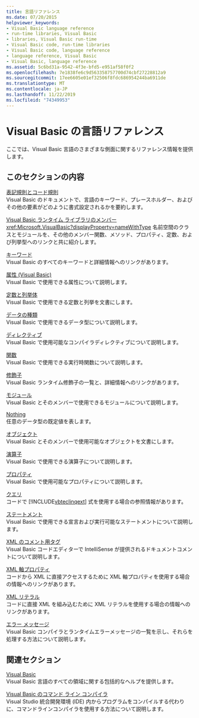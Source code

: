 ```yaml
---
title: 言語リファレンス
ms.date: 07/20/2015
helpviewer_keywords:
- Visual Basic language reference
- run-time libraries, Visual Basic
- libraries, Visual Basic run-time
- Visual Basic code, run-time libraries
- Visual Basic code, language reference
- language reference, Visual Basic
- Visual Basic, language reference
ms.assetid: 5c6bd31a-9542-4f3e-bfd5-e951af58f0f2
ms.openlocfilehash: 7e1838fe6c9d563358757700d74cbf27228812a9
ms.sourcegitcommit: 17ee6605e01ef32506f8fdc686954244ba6911de
ms.translationtype: MT
ms.contentlocale: ja-JP
ms.lasthandoff: 11/22/2019
ms.locfileid: "74349953"
---
```

# <a name="visual-basic-language-reference"></a>Visual Basic の言語リファレンス

ここでは、Visual Basic 言語のさまざまな側面に関するリファレンス情報を提供します。  
  
## <a name="in-this-section"></a>このセクションの内容  

 [表記規則とコード規則](../../visual-basic/language-reference/typographic-and-code-conventions.md)  
 Visual Basic のドキュメントで、言語のキーワード、プレースホルダー、およびその他の要素がどのように書式設定されるかを要約します。  
  
 [Visual Basic ランタイム ライブラリのメンバー](../../visual-basic/language-reference/runtime-library-members.md)  
 <xref:Microsoft.VisualBasic?displayProperty=nameWithType> 名前空間のクラスとモジュールを、その他のメンバー関数、メソッド、プロパティ、定数、および列挙型へのリンクと共に紹介します。  
  
 [キーワード](../../visual-basic/language-reference/keywords/index.md)  
 Visual Basic のすべてのキーワードと詳細情報へのリンクがあります。  
  
 [属性 (Visual Basic)](../../visual-basic/language-reference/attributes.md)  
 Visual Basic で使用できる属性について説明します。  
  
 [定数と列挙体](../../visual-basic/language-reference/constants-and-enumerations.md)  
 Visual Basic で使用できる定数と列挙を文書にします。  
  
 [データの種類](../../visual-basic/language-reference/data-types/index.md)  
 Visual Basic で使用できるデータ型について説明します。  
  
 [ディレクティブ](../../visual-basic/language-reference/directives/index.md)  
 Visual Basic で使用可能なコンパイラディレクティブについて説明します。  
  
 [関数](../../visual-basic/language-reference/functions/index.md)  
 Visual Basic で使用できる実行時関数について説明します。  
  
 [修飾子](../../visual-basic/language-reference/modifiers/index.md)  
 Visual Basic ランタイム修飾子の一覧と、詳細情報へのリンクがあります。  
  
 [モジュール](../../visual-basic/language-reference/modules.md)  
 Visual Basic とそのメンバーで使用できるモジュールについて説明します。  
  
 [Nothing](../../visual-basic/language-reference/nothing.md)  
 任意のデータ型の既定値を表します。  
  
 [オブジェクト](../../visual-basic/language-reference/objects/index.md)  
 Visual Basic とそのメンバーで使用可能なオブジェクトを文書にします。  
  
 [演算子](../../visual-basic/language-reference/operators/index.md)  
 Visual Basic で使用できる演算子について説明します。  
  
 [プロパティ](../../visual-basic/language-reference/properties.md)  
 Visual Basic で使用可能なプロパティについて説明します。  
  
 [クエリ](../../visual-basic/language-reference/queries/index.md)  
 コードで [!INCLUDE[vbteclinqext](~/includes/vbteclinqext-md.md)] 式を使用する場合の参照情報があります。  
  
 [ステートメント](../../visual-basic/language-reference/statements/index.md)  
 Visual Basic で使用できる宣言および実行可能なステートメントについて説明します。  
  
 [XML のコメント用タグ](../../visual-basic/language-reference/xmldoc/index.md)  
 Visual Basic コードエディターで IntelliSense が提供されるドキュメントコメントについて説明します。  
  
 [XML 軸プロパティ](../../visual-basic/language-reference/xml-axis/index.md)  
 コードから XML に直接アクセスするために XML 軸プロパティを使用する場合の情報へのリンクがあります。  
  
 [XML リテラル](../../visual-basic/language-reference/xml-literals/index.md)  
 コードに直接 XML を組み込むために XML リテラルを使用する場合の情報へのリンクがあります。  
  
 [エラー メッセージ](../../visual-basic/language-reference/error-messages/index.md)  
 Visual Basic コンパイラとランタイムエラーメッセージの一覧を示し、それらを処理する方法について説明します。  
  
## <a name="related-sections"></a>関連セクション  

 [Visual Basic](../../visual-basic/index.md)  
 Visual Basic 言語のすべての領域に関する包括的なヘルプを提供します。  
  
 [Visual Basic のコマンド ライン コンパイラ](../../visual-basic/reference/command-line-compiler/index.md)  
 Visual Studio 統合開発環境 (IDE) 内からプログラムをコンパイルする代わりに、コマンドラインコンパイラを使用する方法について説明します。
